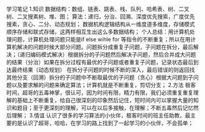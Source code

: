 学习笔记
1.知识
数据结构：数组、链表、跳表、栈、队列、哈希表、树、二叉树、二叉搜素树、堆、图；
算法：递归，分治、回溯、深度优先搜索，广度优先搜素，贪心、二分、动态规划；
数据机构逻辑结构从一维度道多维度，存储模式顺序存储和联式存储，这两样相互生出这么多数据结构；
个人总结：用计算机处理问题，计算机处理问题只能是if else  wihle  for 等指令的不断重复；所以在用计算机解决的问题时候大部分问题。问题拆分成重复子问题，子问题在拆分，最后解决；（递归编码模式解决）根据拆分的子问题然后解决子问题，然后合并成大问题的结果（分治）如果在拆分过程有最优的子问题或者重复子问题，记录状态最后到达最终结果（动态规划）
在拆分子问题的时候不断的深入，最后错误的则返回找其他分支（回溯）拆分的子问题中不断取最优的子问题（贪心）根据大问题到子问题以及要求解的问题来确定算法；计算机就是不断重复，剪切分支；
2.方法
极客时间，超哥的五毒神掌，很认可，因为时间有限，精力有限，我们必须重复重复理解的基础上不断重复，给自己很深刻的印象然后记住，短时间内可以掌握大量的知识和题目；至于更深刻的理解，可以在以后多接触，在理解；不断五毒然后记忆然后理解；
3.情谊
认识了很多的学习算法的小伙伴，极客时间的班主任助教，最主要的是认识了超哥，哈哈，在学习的路上找到了一起学习的小伙伴，不会孤单；
